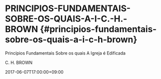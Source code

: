 # PRINCIPIOS-FUNDAMENTAIS-SOBRE-OS-QUAIS-A-I-C.-H.-BROWN {#principios-fundamentais-sobre-os-quais-a-i-c-h-brown}

Princípios Fundamentais Sobre os quais A Igreja é Edificada

C. H. BROWN

2017-06-07T17:00:00+09:00